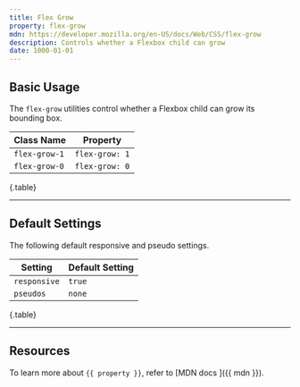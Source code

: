 ```yaml
---
title: Flex Grow
property: flex-grow
mdn: https://developer.mozilla.org/en-US/docs/Web/CSS/flex-grow
description: Controls whether a Flexbox child can grow
date: 1000-01-01
---
```


## Basic Usage

The `flex-grow` utilities control whether a Flexbox child can grow its bounding box.

| Class Name    | Property       |
| ------------- | -------------- |
| `flex-grow-1` | `flex-grow: 1` |
| `flex-grow-0` | `flex-grow: 0` |

{.table}

---

## Default Settings

The following default responsive and pseudo settings.

| Setting      | Default Setting |
| ------------ | --------------- |
| `responsive` | `true`          |
| `pseudos`    | `none`          |

{.table}

---

## Resources

To learn more about `{{ property }}`, refer to [MDN docs <i class="far fa-external-link ml-6"></i>]({{ mdn }}).
